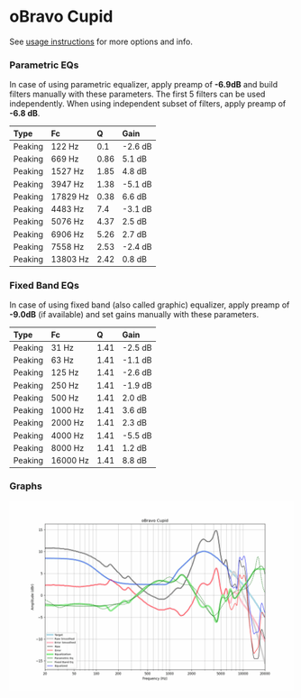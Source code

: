 # oBravo Cupid
See [usage instructions](https://github.com/jaakkopasanen/AutoEq#usage) for more options and info.

### Parametric EQs
In case of using parametric equalizer, apply preamp of **-6.9dB** and build filters manually
with these parameters. The first 5 filters can be used independently.
When using independent subset of filters, apply preamp of **-6.8 dB**.

| Type    | Fc       |    Q | Gain    |
|:--------|:---------|:-----|:--------|
| Peaking | 122 Hz   | 0.1  | -2.6 dB |
| Peaking | 669 Hz   | 0.86 | 5.1 dB  |
| Peaking | 1527 Hz  | 1.85 | 4.8 dB  |
| Peaking | 3947 Hz  | 1.38 | -5.1 dB |
| Peaking | 17829 Hz | 0.38 | 6.6 dB  |
| Peaking | 4483 Hz  | 7.4  | -3.1 dB |
| Peaking | 5076 Hz  | 4.37 | 2.5 dB  |
| Peaking | 6906 Hz  | 5.26 | 2.7 dB  |
| Peaking | 7558 Hz  | 2.53 | -2.4 dB |
| Peaking | 13803 Hz | 2.42 | 0.8 dB  |

### Fixed Band EQs
In case of using fixed band (also called graphic) equalizer, apply preamp of **-9.0dB**
(if available) and set gains manually with these parameters.

| Type    | Fc       |    Q | Gain    |
|:--------|:---------|:-----|:--------|
| Peaking | 31 Hz    | 1.41 | -2.5 dB |
| Peaking | 63 Hz    | 1.41 | -1.1 dB |
| Peaking | 125 Hz   | 1.41 | -2.6 dB |
| Peaking | 250 Hz   | 1.41 | -1.9 dB |
| Peaking | 500 Hz   | 1.41 | 2.0 dB  |
| Peaking | 1000 Hz  | 1.41 | 3.6 dB  |
| Peaking | 2000 Hz  | 1.41 | 2.3 dB  |
| Peaking | 4000 Hz  | 1.41 | -5.5 dB |
| Peaking | 8000 Hz  | 1.41 | 1.2 dB  |
| Peaking | 16000 Hz | 1.41 | 8.8 dB  |

### Graphs
![](./oBravo%20Cupid.png)